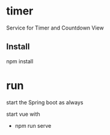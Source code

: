 # timer
Service for Timer and Countdown View


## Install

npm install

# run

start the Spring boot as always

start vue with
- npm run serve
